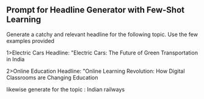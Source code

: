 ## Prompt for Headline Generator with Few-Shot Learning 

Generate a catchy and relevant headline for the following topic. Use the few examples provided

1>Electric Cars
Headline: "Electric Cars: The Future of Green Transportation in India

2>Online Education
Headline: "Online Learning Revolution: How Digital Classrooms are Changing Education

likewise generate for the topic : Indian railways